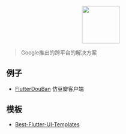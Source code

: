 <p align="center">
  <a href="https://reactjs.org">
    <img width="100" src="https://flutter.dev/assets/flutter-lockup-4cb0ee072ab312e59784d9fbf4fb7ad42688a7fdaea1270ccf6bbf4f34b7e03f.svg">
  </a>
</p>

> Google推出的跨平台的解决方案

## 例子

- [FlutterDouBan](https://github.com/kaina404/FlutterDouBan) 仿豆瓣客户端

## 模板

- [Best-Flutter-UI-Templates](https://github.com/mitesh77/Best-Flutter-UI-Templates)
